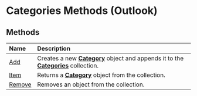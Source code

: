 
# Categories Methods (Outlook)

## Methods



|**Name**|**Description**|
|:-----|:-----|
|[Add](f776c2a2-1b32-f4eb-de5e-6e245a60cac2.md)|Creates a new  **[Category](143ef095-54b0-cbe2-e356-632029061ac2.md)** object and appends it to the **[Categories](319efa26-269d-9f2f-c8ec-33082e80a9e2.md)** collection.|
|[Item](7bdf22ec-7c77-1f1f-e4fd-77bdcc0ea288.md)|Returns a  **[Category](143ef095-54b0-cbe2-e356-632029061ac2.md)** object from the collection.|
|[Remove](8c16b02e-0297-9f36-7cb7-20e6ab0c286b.md)|Removes an object from the collection.|
